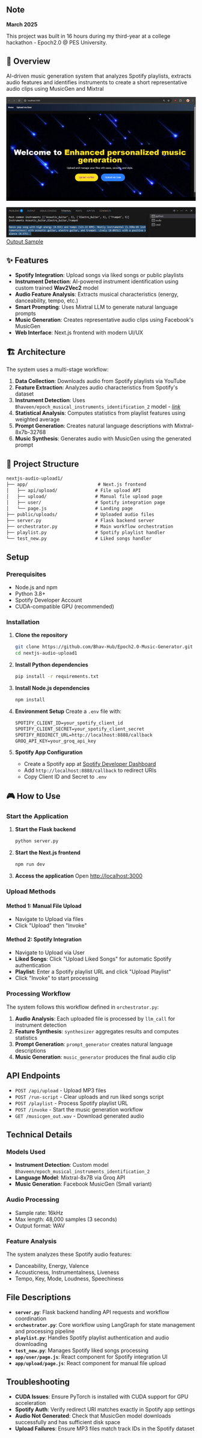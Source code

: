 ## Note 
**March 2025** 

This project was built in 16 hours during my third-year at a college hackathon - Epoch2.0 @ PES University. <br/>
## 🎯 Overview
AI-driven music generation system that analyzes Spotify playlists, extracts audio features and identifies instruments to create a short representative audio clips using MusicGen and Mixtral

![UI](preview.png)

![Prompt Generated](preview1.png)
[Output Sample](sample.wav)

## ✨ Features

- **Spotify Integration**: Upload songs via liked songs or public playlists
- **Instrument Detection**: AI-powered instrument identification using custom trained **Wav2Vec2** model
- **Audio Feature Analysis**: Extracts musical characteristics (energy, danceability, tempo, etc.)
- **Smart Prompting**: Uses Mixtral LLM to generate natural language prompts
- **Music Generation**: Creates representative audio clips using Facebook's MusicGen
- **Web Interface**: Next.js frontend with modern UI/UX

## 🏗️ Architecture

The system uses a multi-stage workflow:

1. **Data Collection**: Downloads audio from Spotify playlists via YouTube
2. **Feature Extraction**: Analyzes audio characteristics from Spotify's dataset
3. **Instrument Detection**: Uses `Bhaveen/epoch_musical_instruments_identification_2` model - [*link*](https://huggingface.co/Bhaveen/epoch_musical_instruments_identification_2)
4. **Statistical Analysis**: Computes statistics from playlist features using weighted average
5. **Prompt Generation**: Creates natural language descriptions with Mixtral-8x7b-32768
6. **Music Synthesis**: Generates audio with MusicGen using the generated prompt

## 📁 Project Structure


```
nextjs-audio-upload1/
├── app/                          # Next.js frontend
│   ├── api/upload/              # File upload API
│   ├── upload/                  # Manual file upload page
│   ├── user/                    # Spotify integration page
│   └── page.js                  # Landing page
├── public/uploads/              # Uploaded audio files
├── server.py                    # Flask backend server
├── orchestrator.py              # Main workflow orchestration
├── playlist.py                  # Spotify playlist handler
└── test_new.py                  # Liked songs handler
```

## Setup

### Prerequisites

- Node.js and npm
- Python 3.8+
- Spotify Developer Account
- CUDA-compatible GPU (recommended)

### Installation

1. **Clone the repository**
   ```bash
   git clone https://github.com/Bhav-Hub/Epoch2.0-Music-Generator.git
   cd nextjs-audio-upload1
   ```

2. **Install Python dependencies**
   ```bash
   pip install -r requirements.txt

   ```

3. **Install Node.js dependencies**
   ```bash
   npm install
   ```

4. **Environment Setup**
   Create a `.env` file with:
   ```env
   SPOTIFY_CLIENT_ID=your_spotify_client_id
   SPOTIFY_CLIENT_SECRET=your_spotify_client_secret
   SPOTIFY_REDIRECT_URL=http://localhost:8888/callback
   GROQ_API_KEY=your_groq_api_key
   ```

5. **Spotify App Configuration**
   - Create a Spotify app at [Spotify Developer Dashboard](https://developer.spotify.com)
   - Add `http://localhost:8888/callback` to redirect URIs
   - Copy Client ID and Secret to `.env`

## 🎮 How to Use

### Start the Application

1. **Start the Flask backend**
   ```bash
   python server.py
   ```

2. **Start the Next.js frontend**
   ```bash
   npm run dev
   ```

3. **Access the application**
   Open [http://localhost:3000](http://localhost:3000)

### Upload Methods

#### Method 1: Manual File Upload
- Navigate to Upload via files
- Click "Upload" then "Invoke"

#### Method 2: Spotify Integration
- Navigate to Upload via User
- **Liked Songs**: Click "Upload Liked Songs" for automatic Spotify authentication
- **Playlist**: Enter a Spotify playlist URL and click "Upload Playlist"
- Click "Invoke" to start processing

### Processing Workflow

The system follows this workflow defined in `orchestrator.py`:

1. **Audio Analysis**: Each uploaded file is processed by `llm_call` for instrument detection
2. **Feature Synthesis**: `synthesizer` aggregates results and computes statistics
3. **Prompt Generation**: `prompt_generator` creates natural language descriptions
4. **Music Generation**: `music_generator` produces the final audio clip

## API Endpoints

- `POST /api/upload` - Upload MP3 files
- `POST /run-script` - Clear uploads and run liked songs script
- `POST /playlist` - Process Spotify playlist URL
- `POST /invoke` - Start the music generation workflow
- `GET /musicgen_out.wav` - Download generated audio

## Technical Details

### Models Used

- **Instrument Detection**: Custom model `Bhaveen/epoch_musical_instruments_identification_2`
- **Language Model**: Mixtral-8x7B via Groq API
- **Music Generation**: Facebook MusicGen (Small variant)

### Audio Processing

- Sample rate: 16kHz
- Max length: 48,000 samples (3 seconds)
- Output format: WAV

### Feature Analysis

The system analyzes these Spotify audio features:
- Danceability, Energy, Valence
- Acousticness, Instrumentalness, Liveness
- Tempo, Key, Mode, Loudness, Speechiness

## File Descriptions

- **`server.py`**: Flask backend handling API requests and workflow coordination
- **`orchestrator.py`**: Core workflow using LangGraph for state management and processing pipeline
- **`playlist.py`**: Handles Spotify playlist authentication and audio downloading
- **`test_new.py`**: Manages Spotify liked songs processing
- **`app/user/page.js`**: React component for Spotify integration UI
- **`app/upload/page.js`**: React component for manual file upload



## Troubleshooting

- **CUDA Issues**: Ensure PyTorch is installed with CUDA support for GPU acceleration
- **Spotify Auth**: Verify redirect URI matches exactly in Spotify app settings
- **Audio Not Generated**: Check that MusicGen model downloads successfully and has sufficient disk space
- **Upload Failures**: Ensure MP3 files match track IDs in the Spotify dataset
